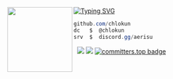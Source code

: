 [![Typing SVG](https://readme-typing-svg.demolab.com?font=Fira+Code&pause=1000&color=8E71A6&repeat=false&width=435&lines=Chlo!++%7C++chlokun.lol)](https://git.io/typing-svg)
<img align="left" src="https://upload.wikimedia.org/wikipedia/commons/thumb/3/34/Red_star.svg/220px-Red_star.svg.png" width="147"/> 

```csharp
github.com/chlokun
dc   $  @chlokun
srv  $  discord.gg/aerisu
```
&zwnj; 
&zwnj; 
![](https://komarev.com/ghpvc/?username=chlokun)
![](https://hit.yhype.me/github/profile?account_id=116295241)
[![committers.top badge](https://user-badge.committers.top/slovenia/USERNAME.svg)](https://user-badge.committers.top/slovenia/USERNAME)
